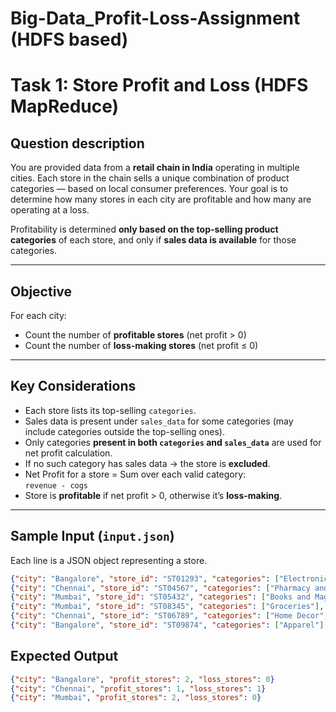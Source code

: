 # Big-Data_Profit-Loss-Assignment (HDFS based)
# Task 1: Store Profit and Loss (HDFS MapReduce)

## Question description

You are provided data from a **retail chain in India** operating in multiple cities. Each store in the chain sells a unique combination of product categories — based on local consumer preferences. Your goal is to determine how many stores in each city are profitable and how many are operating at a loss.

Profitability is determined **only based on the top-selling product categories** of each store, and only if **sales data is available** for those categories.

---

##  Objective

For each city:
-  Count the number of **profitable stores** (net profit > 0)
-  Count the number of **loss-making stores** (net profit ≤ 0)

---

##  Key Considerations

- Each store lists its top-selling `categories`.
- Sales data is present under `sales_data` for some categories (may include categories outside the top-selling ones).
- Only categories **present in both `categories` and `sales_data`** are used for net profit calculation.
- If no such category has sales data → the store is **excluded**.
- Net Profit for a store = Sum over each valid category:  
  `revenue - cogs`
- Store is **profitable** if net profit > 0, otherwise it’s **loss-making**.

---

##  Sample Input (`input.json`)

Each line is a JSON object representing a store.

```json
{"city": "Bangalore", "store_id": "ST01293", "categories": ["Electronics", "Groceries"], "sales_data": {"Electronics": {"revenue": 600000, "cogs": 500000}, "Groceries": {"revenue": 250000, "cogs": 270000}}}
{"city": "Chennai", "store_id": "ST04567", "categories": ["Pharmacy and Health", "Kitchen", "Toys and Stationery"], "sales_data": {"Kitchen": {"revenue": 800000, "cogs": 900000}, "Toys and Stationery": {"revenue": 300000, "cogs": 450000}, "Pharmacy and Health": {"revenue": 450000, "cogs": 470000}}}
{"city": "Mumbai", "store_id": "ST05432", "categories": ["Books and Magazines", "Pharmacy and Health"], "sales_data": {"Books and Magazines": {"revenue": 200000, "cogs": 150000}, "Pharmacy and Health": {"revenue": 350000, "cogs": 300000}}}
{"city": "Mumbai", "store_id": "ST08345", "categories": ["Groceries"], "sales_data": {"Groceries": {"revenue": 700000, "cogs": 650000}}}
{"city": "Chennai", "store_id": "ST06789", "categories": ["Home Decor", "Apparel"], "sales_data": {"Apparel": {"revenue": 850000, "cogs": 800000}, "Home Decor": {"revenue": 500000, "cogs": 450000}}}
{"city": "Bangalore", "store_id": "ST09874", "categories": ["Apparel"], "sales_data": {"Apparel": {"revenue": 620000, "cogs": 600000}}}

```
## Expected Output

```json
{"city": "Bangalore", "profit_stores": 2, "loss_stores": 0}
{"city": "Chennai", "profit_stores": 1, "loss_stores": 1}
{"city": "Mumbai", "profit_stores": 2, "loss_stores": 0}
